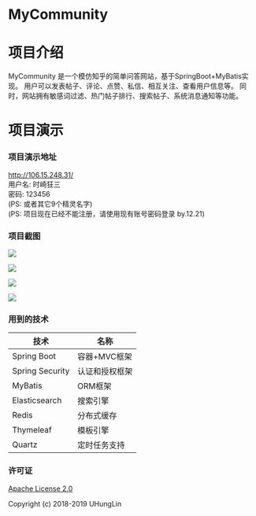 # MyCommunity

# 项目介绍
MyCommunity 是一个模仿知乎的简单问答网站，基于SpringBoot+MyBatis实现。
用户可以发表帖子、评论、点赞、私信、相互关注、查看用户信息等。
同时，网站拥有敏感词过滤、热门帖子排行、搜索帖子、系统消息通知等功能。  

# 项目演示  
### 项目演示地址
http://106.15.248.31/  
用户名: 时崎狂三  
密码: 123456  
(PS: 或者其它9个精灵名字)  
(PS: 项目现在已经不能注册，请使用现有账号密码登录  by.12.21)

### 项目截图  
![](https://note.youdao.com/yws/public/resource/708a3ced8b76b8abfd07973941b1303f/xmlnote/41CF5EFC37804BDB9F12E25FD01F1EDE/11272)

![](https://note.youdao.com/yws/public/resource/708a3ced8b76b8abfd07973941b1303f/xmlnote/9E42CD7C0A0F490A99DB4FE4470C12F1/11279)

![](https://note.youdao.com/yws/public/resource/708a3ced8b76b8abfd07973941b1303f/xmlnote/CB5EA06675D14CB4972BB1E802409172/11274)

![](https://note.youdao.com/yws/public/resource/708a3ced8b76b8abfd07973941b1303f/xmlnote/61A0D0D50B344B859C85EC37BB6A049B/11276)

### 用到的技术
技术 | 名称 
----|----
Spring Boot | 容器+MVC框架
Spring Security | 认证和授权框架
MyBatis | ORM框架  
Elasticsearch | 搜索引擎
Redis | 分布式缓存
Thymeleaf | 模板引擎
Quartz | 定时任务支持

### 许可证
[Apache License 2.0](https://github.com/UHungLin/MyCommunity/blob/master/LICENSE)

Copyright (c) 2018-2019 UHungLin
